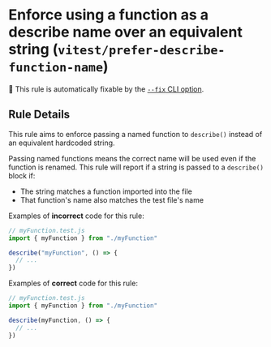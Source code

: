 # Enforce using a function as a describe name over an equivalent string (`vitest/prefer-describe-function-name`)

🔧 This rule is automatically fixable by the [`--fix` CLI option](https://eslint.org/docs/latest/user-guide/command-line-interface#--fix).

<!-- end auto-generated rule header -->

## Rule Details

This rule aims to enforce passing a named function to `describe()` instead of an equivalent hardcoded string.

Passing named functions means the correct name will be used even if the function is renamed.
This rule will report if a string is passed to a `describe()` block if:

* The string matches a function imported into the file
* That function's name also matches the test file's name

Examples of **incorrect** code for this rule:

```ts
// myFunction.test.js
import { myFunction } from "./myFunction"

describe("myFunction", () => {
  // ...
})
```

Examples of **correct** code for this rule:

```ts
// myFunction.test.js
import { myFunction } from "./myFunction"

describe(myFunction, () => {
  // ...
})
```
